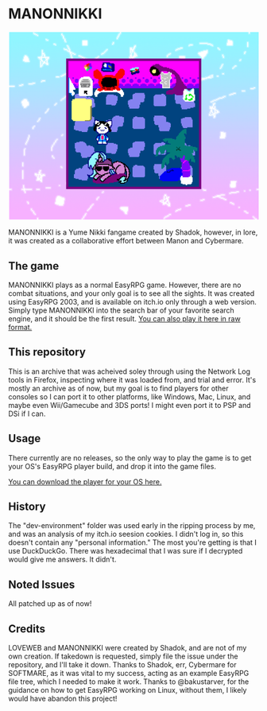 # MANONNIKKI
![A screenshot of "MANONNIKKI" in it's starting state.](https://raw.githubusercontent.com/SnivySquid65/manonnikki/main/manonnikkiThumb.png)

MANONNIKKI is a Yume Nikki fangame created by Shadok, however, in lore, it was created as a collaborative effort between Manon and Cybermare.

## The game
MANONNIKKI plays as a normal EasyRPG game.  However, there are no combat situations, and your only goal is to see all the sights.
It was created using EasyRPG 2003, and is available on itch.io only through a web version.  Simply type MANONNIKKI into the search bar of your favorite search engine, and it should be the first result.
<a href="https://html-classic.itch.zone/html/5257689/player-js/index.html">You can also play it here in raw format.</a>

## This repository
This is an archive that was acheived soley through using the Network Log tools in Firefox, inspecting where it was loaded from, and trial and error.  It's mostly an archive as of now, but my goal is to find players for other consoles so I can port it to other platforms, like Windows, Mac, Linux, and maybe even Wii/Gamecube and 3DS ports!  I might even port it to PSP and DSi if I can.

## Usage
There currently are no releases, so the only way to play the game is to get your OS's EasyRPG player build, and drop it into the game files.

<a href="https://easyrpg.org/player/downloads/">You can download the player for your OS here.</a>

## History
The "dev-environment" folder was used early in the ripping process by me, and was an analysis of my itch.io seesion cookies.  I didn't log in, so this doesn't contain any "personal information."  The most you're getting is that I use DuckDuckGo.  There was hexadecimal that I was sure if I decrypted would give me answers.  It didn't.

## Noted Issues
All patched up as of now!

## Credits
LOVEWEB and MANONNIKKI were created by Shadok, and are not of my own creation.  If takedown is requested, simply file the issue under the repository, and I'll take it down.
Thanks to Shadok, err, Cybermare for SOFTMARE, as it was vital to my success, acting as an example EasyRPG file tree, which I needed to make it work.
Thanks to @bakustarver, for the guidance on how to get EasyRPG working on Linux, without them, I likely would have abandon this project!
